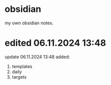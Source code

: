 # obsidian
my own obsidian notes.

edited 06.11.2024 13:48
=======
update 06.11.2024 13:48
added:
1) templates
2) daily
3) targets
